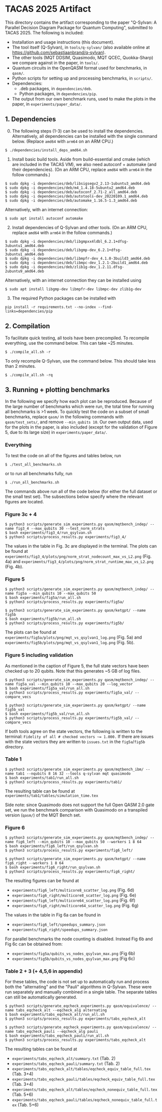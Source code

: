 # TACAS 2025 Artifact

This directory contains the artifact corresponding to the paper "Q-Sylvan: A Parallel Decision Diagram Package for Quantum Computing", submitted to TACAS 2025. The following is included:
* Installation and usage instructions (this document).
* The tool itself (Q-Sylvan), in `tools/q-sylvan/` (also available online at https://github.com/sebastiaanbrand/q-sylvan).
* The other tools (MQT DDSIM, Quasimodo, MQT QCEC, Quokka-Sharp) we compare against in the paper, in `tools/`.
* Quantum circuits in the OpenQASM format used for benchmarks, in `qasm/`.
* Python scripts for setting up and processing benchmarks, in `scripts/`.
* Dependencies:
    * .deb packages, in `dependencies/deb`.
    * Python packages, in `dependencies/pip`.
* The output from our own benchmark runs, used to make the plots in the paper, in `experiments/paper_data/`.



## 1. Dependencies

0. The following steps (1-3) can be used to install the dependencies. Alternatively, all dependencies can be installed with the single command below. (Replace `amd64` with `arm64` on an ARM CPU.)
```shell
$ ./dependencies/install_deps_amd64.sh
```


1. Install basic build tools. Aside from build-essential and cmake (which are included in the TACAS VM), we also need autoconf + automake (and their dependencies). (On an ARM CPU, replace `amd64` with `arm64` in the follow commands.)
```shell
$ sudo dpkg -i dependencies/deb/libsigsegv2_2.13-1ubuntu3_amd64.deb
$ sudo dpkg -i dependencies/deb/m4_1.4.18-5ubuntu2_amd64.deb
$ sudo dpkg -i dependencies/deb/autoconf_2.71-2_all_amd64.deb
$ sudo dpkg -i dependencies/deb/autotools-dev_20220109.1_amd64.deb
$ sudo dpkg -i dependencies/deb/automake_1.16.5-1.3_amd64.deb
```
Alternatively, with an internet connection:
```shell
$ sudo apt install autoconf automake
```

2. Install dependencies of Q-Sylvan and other tools. (On an ARM CPU, replace `amd64` with `arm64` in the follow commands.)
```shell
$ sudo dpkg -i dependencies/deb/libgmpxx4ldbl_6.2.1+dfsg-3ubuntu1_amd64.deb
$ sudo dpkg -i dependencies/deb/libgmp-dev_6.2.1+dfsg-3ubuntu1_amd64.deb
$ sudo dpkg -i dependencies/deb/libmpfr-dev_4.1.0-3build3_amd64.deb
$ sudo dpkg -i dependencies/deb/libmpc-dev_1.2.1-2build1_amd64.deb
$ sudo dpkg -i dependencies/deb/zlib1g-dev_1.2.11.dfsg-2ubuntu9_amd64.deb
```
Alternatively, with an internet connection they can be installed using
```shell
$ sudo apt install libgmp-dev libmpfr-dev libmpc-dev zlib1g-dev
```

3. The required Python packages can be installed with
```shell
pip install -r requirements.txt --no-index --find-links=dependencies/pip
```

## 2. Compilation

To facilitate quick testing, all tools have been precompiled. To recompile everything, use the command below. This can take ~25 minutes.
```shell
$ ./compile_all.sh -r
```
To only recompile Q-Sylvan, use the command below. This should take less than 2 minutes.
```shell
$ ./compile_all.sh -rq
```



## 3. Running + plotting benchmarks

In the following we specify how each plot can be reproduced. 
Because of the large number of benchmarks which were run, the total time for running all benchmarks is >1 week. 
To quickly test the code on a subset of small benchmarks, replace `qasm/` in the following commands with `qasm/test_sets/`, and remove `--min_qubits 10`.
Our own output data, used for the plots in the paper, is also included (except for the validation of Figure 5, due to its large size) in `experiments/paper_data/`.

### Everything
To test the code on all of the figures and tables below, run
```shell
$ ./test_all_benchmarks.sh
```
or to run all benchmarks fully, run
```shell
$ ./run_all_benchmarks.sh
```
The commands above run all of the code below (for either the full dataset or the small test set). The subsections below specify where the relevant figures are located.


### Figure 3c + 4
```shell
$ python3 scripts/generate_sim_experiments.py qasm/mqtbench_indep/ --name fig3_4 --max_qubits 30 --test_norm_strats
$ bash experiments/fig3_4/run_qsylvan.sh
$ python3 scripts/process_results.py experiments/fig3_4/
```
The values in the table in Fig. 3c are displayed in the terminal. The plots can be found at `experiments/fig3_4/plots/png/norm_strat_nodecount_max_vs_L2.png` (Fig. 4a) and `experiments/fig3_4/plots/png/norm_strat_runtime_max_vs_L2.png` (Fig. 4b).



### Figure 5
```shell
$ python3 scripts/generate_sim_experiments.py qasm/mqtbench_indep/ --name fig5a --min_qubits 10 --max_qubits 50
$ bash experiments/fig5a/run_all.sh
$ python3 scripts/process_results.py experiments/fig5a/

$ python3 scripts/generate_sim_experiments.py qasm/ketgpt/ --name fig5b
$ bash experiments/fig5b/run_all.sh
$ python3 scripts/process_results.py experiments/fig5b/
```
The plots can be found at `experiments/fig5a/plots/png/mqt_vs_qsylvan1_log.png` (Fig. 5a) and `experiments/fig5b/plots/png/mqt_vs_qsylvan1_log.png` (Fig. 5b).



### Figure 5 including validation
As mentioned in the caption of Figure 5, the full state vectors have been checked up to 20 qubits. Note that this generates ~5 GB of log files.
```shell
$ python3 scripts/generate_sim_experiments.py qasm/mqtbench_indep/ --name fig5a_val --min_qubits 10 --max_qubits 20 --log_vector
$ bash experiments/fig5a_val/run_all.sh
$ python3 scripts/process_results.py experiments/fig5a_val/ --compare_vecs

$ python3 scripts/generate_sim_experiments.py qasm/ketgpt/ --name fig5b_val
$ bash experiments/fig5b_val/run_all.sh
$ python3 scripts/process_results.py experiments/fig5b_val/ --compare_vecs
```
If both tools agree on the state vectors, the following is written to the terminal: `Fidelity of all # checked vectors ~= 1.000.` If there are issues with the state vectors they are written to `issues.txt` in the `fig5a`/`fig5b` directory.



### Table 1
```shell
$ python3 scripts/generate_sim_experiments.py qasm/mqtbench_ibm/ --name tab1 --nqubits 8 16 32 --tools q-sylvan mqt quasimodo
$ bash experiments/tab1/run_all.sh
$ python3 scripts/process_results.py experiments/tab1/
```
The resulting table can be found at `experiments/tab1/tables/simulation_time.tex`

Side note: since Quasimodo does not support the full Open QASM 2.0 gate set, we run the benchmark comparison with Quasimodo on a transpiled version (`qasm/`) of the MQT Bench set.


### Figure 6
```shell
$ python3 scripts/generate_sim_experiments.py qasm/mqtbench_indep/ --name fig6_left --min_qubits 10 --max_qubits 50 --workers 1 8 64
$ bash experiments/fig6_left/run_qsylvan.sh
$ python3 scripts/process_results.py experiments/fig6_left/

$ python3 scripts/generate_sim_experiments.py qasm/ketgpt/ --name fig6_right --workers 1 8 64
$ bash experiments/fig6_right/run_qsylvan.sh
$ python3 scripts/process_results.py experiments/fig6_right/
```
The resulting figures can be found at
* `experiments/fig6_left/multicore8_scatter_log.png` (Fig. 6d)
* `experiments/fig6_right/multicore8_scatter_log.png` (Fig. 6e)
* `experiments/fig6_left/multicore64_scatter_log.png` (Fig. 6f)
* `experiments/fig6_right/multicore64_scatter_log.png` (Fig. 6g)

The values in the table in Fig 6a can be found in
* `experiments/fig6_left/speedups_summary.json`
* `experiments/fig6_right/speedups_summary.json`

For parallel benchmarks the node counting is disabled. Instead Fig 6b and Fig 6c can be obtained from:
* `experiments/fig5a/qubits_vs_nodes_qsylvan_max.png` (Fig 6b)
* `experiments/fig5b/qubits_vs_nodes_qsylvan_max.png` (Fig 6c)



### Table 2 + 3 (+ 4,5,6 in appendix)
For these tables, the code is not set up to automatically run and process both the "alternating" and the "Pauli" algorithms in Q-Sylvan. These were run separately and manually combined in a single table. The separate tables can still be automatically generated.
```shell
$ python3 scripts/generate_eqcheck_experiments.py qasm/equivalence/ --name tabs_eqcheck_alt --eqcheck_alg alternating
$ bash experiments/tabs_eqcheck_alt/run_all.sh
$ python3 scripts/process_results.py experiments/tabs_eqcheck_alt

$ python3 scripts/generate_eqcheck_experiments.py qasm/equivalence/ --name tabs_eqcheck_pauli --eqcheck_alg pauli
$ bash experiments/tabs_eqcheck_pauli/run_all.sh
$ python3 scripts/process_results.py experiments/tabs_eqcheck_alt
```
The resulting tables can be found at
* `experiments/tabs_eqcheck_alt/summary.txt` (Tab. 2)
* `experiments/tabs_eqcheck_pauli/summary.txt` (Tab. 2)
* `experiments/tabs_eqcheck_alt/tables/eqcheck_equiv_table_full.tex` (Tab. 3+4)
* `experiments/tabs_eqcheck_pauli/tables/eqcheck_equiv_table_full.tex` (Tab. 3+4)
* `experiments/tabs_eqcheck_alt/tables/eqcheck_nonequiv_table_full.tex` (Tab. 5+6)
* `experiments/tabs_eqcheck_pauli/tables/eqcheck_nonequiv_table_full.tex` (Tab. 5+6)
